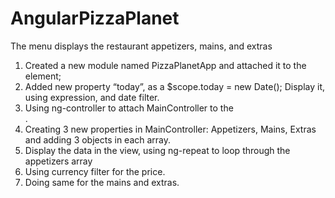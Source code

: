 # AngularPizzaPlanet
The menu displays the restaurant appetizers, mains, and extras 
1. Created a new module named PizzaPlanetApp and attached it to the <body> element; <br />
2. Added new property “today”, as a $scope.today = new Date();  Display it, using expression, and date filter. <br />
3. Using ng-controller to attach MainController to the <div class=”main”>. <br />
4. Creating  3 new properties in MainController: Appetizers, Mains, Extras and adding 3 objects in each array. <br />
5. Display the data in the view, using ng-repeat to loop through the appetizers array <br />
6. Using currency filter for the price. <br />
7. Doing same for the mains and extras. <br />
